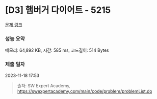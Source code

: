 # [D3] 햄버거 다이어트 - 5215 

[문제 링크](https://swexpertacademy.com/main/code/problem/problemDetail.do?contestProbId=AWT-lPB6dHUDFAVT) 

### 성능 요약

메모리: 64,892 KB, 시간: 585 ms, 코드길이: 514 Bytes

### 제출 일자

2023-11-18 17:53



> 출처: SW Expert Academy, https://swexpertacademy.com/main/code/problem/problemList.do